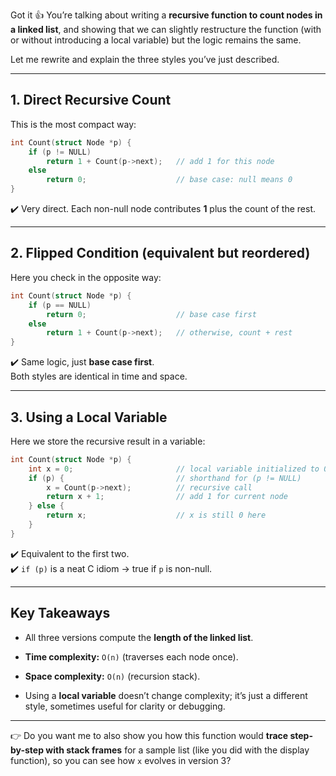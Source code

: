 Got it 👍 You’re talking about writing a **recursive function to count nodes in a linked list**, and showing that we can slightly restructure the function (with or without introducing a local variable) but the logic remains the same.

Let me rewrite and explain the three styles you’ve just described.

---

## **1. Direct Recursive Count**

This is the most compact way:

```c
int Count(struct Node *p) {
    if (p != NULL)
        return 1 + Count(p->next);   // add 1 for this node
    else
        return 0;                    // base case: null means 0
}
```

✔️ Very direct. Each non-null node contributes **1** plus the count of the rest.

---

## **2. Flipped Condition (equivalent but reordered)**

Here you check in the opposite way:

```c
int Count(struct Node *p) {
    if (p == NULL)
        return 0;                    // base case first
    else
        return 1 + Count(p->next);   // otherwise, count + rest
}
```

✔️ Same logic, just **base case first**.  
Both styles are identical in time and space.

---

## **3. Using a Local Variable**

Here we store the recursive result in a variable:

```c
int Count(struct Node *p) {
    int x = 0;                       // local variable initialized to 0
    if (p) {                         // shorthand for (p != NULL)
        x = Count(p->next);          // recursive call
        return x + 1;                // add 1 for current node
    } else {
        return x;                    // x is still 0 here
    }
}
```

✔️ Equivalent to the first two.  
✔️ `if (p)` is a neat C idiom → true if `p` is non-null.

---

## **Key Takeaways**

- All three versions compute the **length of the linked list**.
    
- **Time complexity:** `O(n)` (traverses each node once).
    
- **Space complexity:** `O(n)` (recursion stack).
    
- Using a **local variable** doesn’t change complexity; it’s just a different style, sometimes useful for clarity or debugging.
    

---

👉 Do you want me to also show you how this function would **trace step-by-step with stack frames** for a sample list (like you did with the display function), so you can see how `x` evolves in version 3?